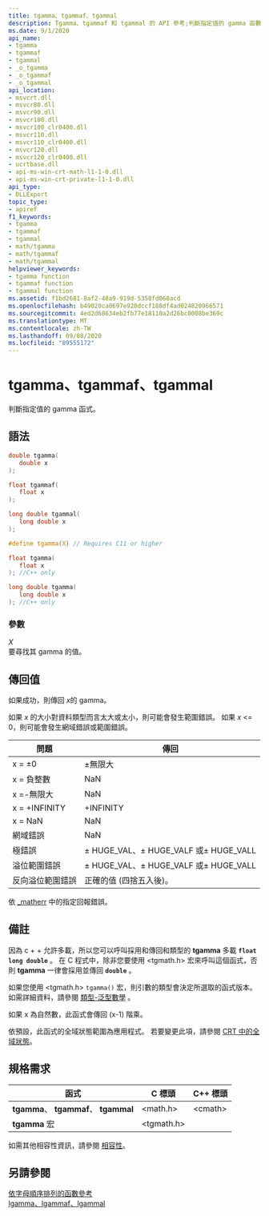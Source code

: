 ```yaml
---
title: tgamma、tgammaf、tgammal
description: Tgamma、tgammaf 和 tgammal 的 API 參考;判斷指定值的 gamma 函數。
ms.date: 9/1/2020
api_name:
- tgamma
- tgammaf
- tgammal
- _o_tgamma
- _o_tgammaf
- _o_tgammal
api_location:
- msvcrt.dll
- msvcr80.dll
- msvcr90.dll
- msvcr100.dll
- msvcr100_clr0400.dll
- msvcr110.dll
- msvcr110_clr0400.dll
- msvcr120.dll
- msvcr120_clr0400.dll
- ucrtbase.dll
- api-ms-win-crt-math-l1-1-0.dll
- api-ms-win-crt-private-l1-1-0.dll
api_type:
- DLLExport
topic_type:
- apiref
f1_keywords:
- tgamma
- tgammaf
- tgammal
- math/tgamma
- math/tgammaf
- math/tgammal
helpviewer_keywords:
- tgamma function
- tgammaf function
- tgammal function
ms.assetid: f1bd2681-8af2-48a9-919d-5358fd068acd
ms.openlocfilehash: b49020ca0697e920dccf188df4ad024820966571
ms.sourcegitcommit: 4ed2d68634eb2fb77e18110a2d26bc0008be369c
ms.translationtype: MT
ms.contentlocale: zh-TW
ms.lasthandoff: 09/08/2020
ms.locfileid: "89555172"
---
```

# <a name="tgamma-tgammaf-tgammal"></a>tgamma、tgammaf、tgammal

判斷指定值的 gamma 函式。

## <a name="syntax"></a>語法

```C
double tgamma(
   double x
);

float tgammaf(
   float x
);

long double tgammal(
   long double x
);

#define tgamma(X) // Requires C11 or higher

float tgamma(
   float x
); //C++ only

long double tgamma(
   long double x
); //C++ only
```

### <a name="parameters"></a>參數

*X*\
要尋找其 gamma 的值。

## <a name="return-value"></a>傳回值

如果成功，則傳回 *x*的 gamma。

如果 *x* 的大小對資料類型而言太大或太小，則可能會發生範圍錯誤。 如果 *x* <= 0，則可能會發生網域錯誤或範圍錯誤。

|問題|傳回|
|-----------|------------|
|x = ±0|±無限大|
|x = 負整數|NaN|
|x =-無限大|NaN|
|x = +INFINITY|+INFINITY|
|x = NaN|NaN|
|網域錯誤|NaN|
|極錯誤|± HUGE_VAL、± HUGE_VALF 或± HUGE_VALL|
|溢位範圍錯誤|± HUGE_VAL、± HUGE_VALF 或± HUGE_VALL|
|反向溢位範圍錯誤|正確的值 (四捨五入後)。|

依 [_matherr](matherr.md) 中的指定回報錯誤。

## <a name="remarks"></a>備註

因為 c + + 允許多載，所以您可以呼叫採用和傳回和類型的 **tgamma** 多載 **`float`** **`long double`** 。 在 C 程式中，除非您要使用 \<tgmath.h> 宏來呼叫這個函式，否則 **tgamma** 一律會採用並傳回 **`double`** 。

如果您使用 \<tgmath.h> `tgamma()` 宏，則引數的類型會決定所選取的函式版本。 如需詳細資料，請參閱 [類型-泛型數學](../../c-runtime-library/tgmath.md) 。

如果 x 為自然數，此函式會傳回 (x-1) 階乘。

依預設，此函式的全域狀態範圍為應用程式。 若要變更此項，請參閱 [CRT 中的全域狀態](../global-state.md)。

## <a name="requirements"></a>規格需求

|函式|C 標頭|C++ 標頭|
|--------------|--------------|------------------|
|**tgamma**、 **tgammaf**、  **tgammal**|\<math.h>|\<cmath>|
|**tgamma** 宏 | \<tgmath.h> ||

如需其他相容性資訊，請參閱 [相容性](../../c-runtime-library/compatibility.md)。

## <a name="see-also"></a>另請參閱

[依字母順序排列的函數參考](crt-alphabetical-function-reference.md)<br/>
[lgamma、lgammaf、lgammal](lgamma-lgammaf-lgammal.md)<br/>

